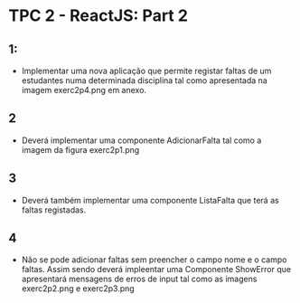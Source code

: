 # TPC 2 - ReactJS: Part 2

## 1:
- Implementar uma nova aplicação que permite registar faltas de um estudantes numa determinada disciplina tal como apresentada na  imagem exerc2p4.png em anexo.

## 2 
- Deverá implementar uma componente AdicionarFalta  tal como a imagem da figura exerc2p1.png

## 3
- Deverá também  implementar uma componente ListaFalta  que terá as faltas registadas.

## 4
- Não se pode adicionar faltas sem preencher o campo nome e o campo faltas. Assim sendo deverá impleentar uma Componente ShowError que apresentará mensagens de erros de input tal como as imagens exerc2p2.png e exerc2p3.png
